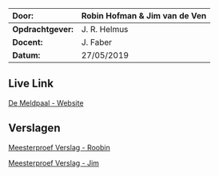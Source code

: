 | **Door:** | **Robin Hofman & Jim van de Ven** |
| :--- | :--- |
| **Opdrachtgever:** |  J. R. Helmus |
| **Docent:** |  J. Faber |
| **Datum:**  | 27/05/2019 |

## Live Link 
[De Meldpaal - Website](https://laadpalen.herokuapp.com/)


## Verslagen
[Meesterproef Verslag - Roobin](https://github.com/roobinh/meesterproef-1819)

[Meesterproef Verslag - Jim](https://github.com/jimvandeven/meesterproef-1819)



